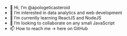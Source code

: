 - 👋 Hi, I’m @apologeticasteroid
- 👀 I’m interested in data analytics and web development
- 🌱 I’m currently learning ReactJS and NodeJS
- 💞️ I’m looking to collaborate on any small JavaScript
- 📫 How to reach me -> here on GitHub

<!---
apologeticasteroid/apologeticasteroid is a ✨ special ✨ repository because its `README.md` (this file) appears on your GitHub profile.
You can click the Preview link to take a look at your changes.
--->
